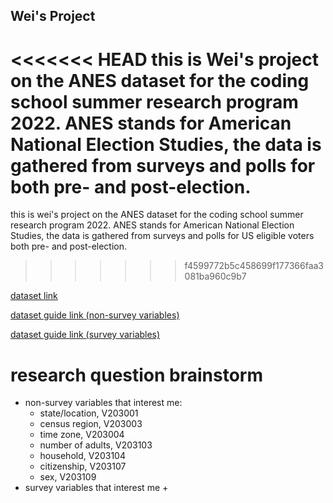 ## Wei's Project

<<<<<<< HEAD
this is Wei's project on the ANES dataset for the coding school summer research program 2022. ANES stands for American National Election Studies, the data is gathered from surveys and polls for both pre- and post-election.
=======
this is wei's project on the ANES dataset for the coding school summer research program 2022. ANES stands for American National Election Studies, the data is gathered from surveys and polls for US eligible voters both pre- and post-election.
>>>>>>> f4599772b5c458699f177366faa3081ba960c9b7

[dataset link](https://electionstudies.org/data-center/2020-time-series-study/)

[dataset guide link (non-survey variables)](https://electionstudies.org/wp-content/uploads/2021/07/anes_timeseries_2020_methodology_userguidecodebook_20210719.pdf) 

[dataset guide link (survey variables)](https://electionstudies.org/wp-content/uploads/2022/02/anes_timeseries_2020_userguidecodebook_20220210.pdf) 

# research question brainstorm
* non-survey variables that interest me:
  + state/location, V203001
  + census region, V203003
  + time zone, V203004
  + number of adults, V203103
  + household, V203104
  + citizenship, V203107
  + sex, V203109
* survey variables that interest me
  + 
